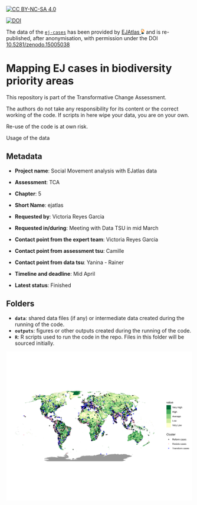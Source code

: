 

[![CC BY-NC-SA 4.0](https://licensebuttons.net/l/by-nc-sa/4.0/88x31.png)](https://creativecommons.org/licenses/by-nc-sa/4.0/) 

[![DOI](https://zenodo.org/badge/DOI/10.5281/zenodo.15005038.svg)](https://doi.org/10.5281/zenodo.15005038)

The data of the [`ej-cases`](data/ej_cases) has been provided by [EJAtlas <img src="images/ejatlas-logo.png" alt="EJAtlas Logo" style="height:1em;">](https://ejatlas.org) and is re-published, after anonymisation, with permission under the DOI [10.5281/zenodo.15005038](https://doi.org/10.5281/zenodo.15005038)

# Mapping EJ cases in biodiversity priority areas

This repository is part of the Transformative Change Assessment.

The authors do not take any responsibility for its content or the correct working of the code. If scripts in here wipe your data, you are on your own.

Re-use of the code is at own risk.

Usage of the data 

## Metadata

- **Project name**: Social Movement analysis with EJatlas data
- **Assessment**: TCA
- **Chapter**: 5
- **Short Name**: ejatlas

- **Requested by**: Victoria Reyes Garcia
- **Requested in/during**: Meeting with Data TSU in mid March

- **Contact point from the expert team**: Victoria Reyes Garcia
- **Contact point from assessment tsu**: Camille
- **Contact point from data tsu**: Yanina - Rainer
- **Timeline and deadline**: Mid April
- **Latest status**: Finished

## Folders

- **`data`**: shared data files (if any) or intermediate data created during the running of the code.
- **`outputs`**: figures or other outputs created during the running of the code.
- **`R`**: R scripts used to run the code in the repo. Files in this folder will be sourced initially.

![](outputs/priority_map_w_clusters_10k.svg)